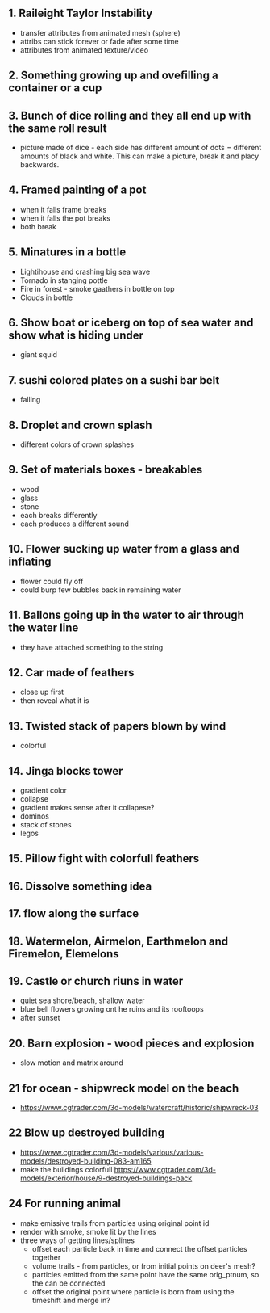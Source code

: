## 1. Raileight Taylor Instability
- transfer attributes from animated mesh (sphere)
- attribs can stick forever or fade after some time
- attributes from animated texture/video
## 2. Something growing up and ovefilling a container or a cup
## 3. Bunch of dice rolling and they all end up with the same roll result
- picture made of dice - each side has different amount of dots = different amounts of black and white. This can make a picture, break it and placy backwards.
## 4. Framed painting of a pot
- when it falls frame breaks
- when it falls the pot breaks
- both break
## 5. Minatures in a bottle
- Lightihouse and crashing big sea wave
- Tornado in stanging pottle
- Fire in forest - smoke gaathers in bottle on top
- Clouds in bottle
## 6. Show boat or iceberg on top of sea water and show what is hiding under
- giant squid
## 7. sushi colored plates on a sushi bar belt
- falling
## 8. Droplet and crown splash
- different colors of crown splashes
## 9. Set of materials boxes - breakables
- wood
- glass
- stone
- each breaks differently
- each produces a different sound
## 10. Flower sucking up water from a glass and inflating
- flower could fly off
- could burp few bubbles back in remaining water
## 11. Ballons going up in the water to air through the water line
- they have attached something to the string
## 12. Car made of feathers
- close up first
- then reveal what it is
## 13. Twisted stack of papers blown by wind
- colorful
## 14. Jinga blocks tower
- gradient color
- collapse
- gradient makes sense after it collapese?
- dominos
- stack of stones
- legos
## 15. Pillow fight with colorfull feathers
## 16. Dissolve something idea
## 17. flow along the surface
## 18. Watermelon, Airmelon, Earthmelon and Firemelon, Elemelons
## 19. Castle or church riuns in water
- quiet sea shore/beach, shallow water
- blue bell flowers growing ont he ruins and its rooftoops
- after sunset
## 20. Barn explosion - wood pieces and explosion
- slow motion and matrix around
## 21 for ocean - shipwreck model on the beach
- https://www.cgtrader.com/3d-models/watercraft/historic/shipwreck-03
## 22 Blow up destroyed building 
- https://www.cgtrader.com/3d-models/various/various-models/destroyed-building-083-am165
- make the buildings colorfull https://www.cgtrader.com/3d-models/exterior/house/9-destroyed-buildings-pack
## 24 For running animal
- make emissive trails from particles using original point id
- render with smoke, smoke lit by the lines
- three ways of getting lines/splines
  - offset each particle back in time and connect the offset particles together
  - volume trails - from particles, or from initial points on deer's mesh?
  - particles emitted from the same point have the same orig_ptnum, so the can be connected
  - offset the original point where particle is born from using the timeshift and merge in?
